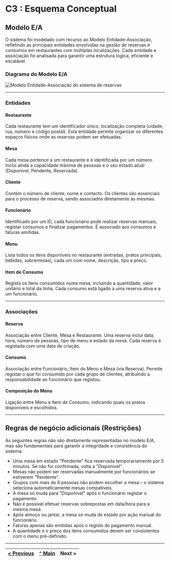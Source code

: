 # C3 : Esquema Conceptual

## Modelo E/A

O sistema foi modelado com recurso ao Modelo Entidade-Associação, refletindo as principais entidades envolvidas na gestão de reservas e consumos em restaurantes com múltiplas localizações. Cada entidade e associação foi analisada para garantir uma estrutura lógica, eficiente e escalável.

### Diagrama do Modelo E/A

![Modelo Entidade-Associação do sistema de reservas](images/ea_model_restaurante.png)


---

### Entidades

#### Restaurante
Cada restaurante tem um identificador único, localização completa (cidade, rua, número e código postal). Esta entidade permite organizar os diferentes espaços físicos onde as reservas podem ser efetuadas.

#### Mesa
Cada mesa pertence a um restaurante e é identificada por um número. Inclui ainda a capacidade máxima de pessoas e o seu estado atual (Disponível, Pendente, Reservada).

#### Cliente
Contém o número de cliente, nome e contacto. Os clientes são essenciais para o processo de reserva, sendo associados diretamente às mesmas.

#### Funcionário
Identificado por um ID, cada funcionário pode realizar reservas manuais, registar consumos e finalizar pagamentos. É associado aos consumos e faturas emitidas.

#### Menu
Lista todos os itens disponíveis no restaurante (entradas, pratos principais, bebidas, sobremesas), cada um com nome, descrição, tipo e preço.

#### Item de Consumo
Regista os itens consumidos numa mesa, incluindo a quantidade, valor unitário e total da linha. Cada consumo está ligado a uma reserva ativa e a um funcionário.

---

### Associações

#### Reserva
Associação entre Cliente, Mesa e Restaurante. Uma reserva inclui data, hora, número de pessoas, tipo de menu e estado da mesa. Cada reserva é registada com uma data de criação.

#### Consumo
Associação entre Funcionário, Item do Menu e Mesa (via Reserva). Permite registar o que foi consumido por cada grupo de clientes, atribuindo a responsabilidade ao funcionário que registou.

#### Composição do Menu
Ligação entre Menu e Item de Consumo, indicando quais os pratos disponíveis e escolhidos.

---

## Regras de negócio adicionais (Restrições)

As seguintes regras não são diretamente representadas no modelo E/A, mas são fundamentais para garantir a integridade e consistência do sistema:

- Uma mesa em estado "Pendente" fica reservada temporariamente por 5 minutos. Se não for confirmada, volta a "Disponível".
- Mesas não podem ser reservadas manualmente por funcionários se estiverem "Pendente".
- Grupos com mais de 8 pessoas não podem escolher a mesa – o sistema seleciona automaticamente mesas compatíveis.
- A mesa só muda para "Disponível" após o funcionário registar o pagamento.
- Não é possível efetuar reservas sobrepostas em data/hora para a mesma mesa.
- Após almoço ou jantar, a mesa só muda de estado por ação manual do funcionário.
- Faturas apenas são emitidas após o registo do pagamento manual.
- A quantidade e o preço dos itens consumidos devem ser consistentes com o menu pré-definido.

---

[< Previous](rei02.md) | [^ Main](/../../) | Next >
:--- | :---: | ---:
